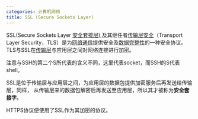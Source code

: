 ```yaml
---
categories: 计算机网络
title: SSL (Secure Sockets Layer)
---
```


SSL(Secure Sockets Layer [安全套接层](https://baike.baidu.com/item/安全套接层)),及其继任者[传输层安全](https://baike.baidu.com/item/传输层安全)（Transport Layer Security，TLS）是为[网络通信](https://baike.baidu.com/item/网络通信/9636548)提供安全及[数据完整性](https://baike.baidu.com/item/数据完整性/110071)的一种安全协议。TLS与SSL在[传输层](https://baike.baidu.com/item/传输层/4329536)与应用层之间对网络连接进行加密。

注意与SSH的第二个S所代表的含义不同，这里代表socket，而SSH的S代表shell。

SSL是位于传输层与应用层之间，为应用层的数据包提供加密服务后再发送给传输层，同样， 从传输层来的数据包解密后再发送至应用层，所以其才被称为**安全套接字**。

HTTPS协议便使用了SSL作为其加密的协议。